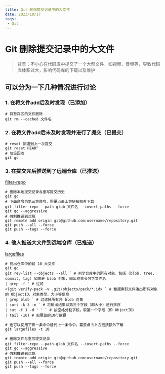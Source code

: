 ```yaml
---
title: Git 删除提交记录中的大文件
date: 2023/10/17
tags:
 - Git
---
```


# Git 删除提交记录中的大文件
> 背景：不小心在代码库中提交了一个大型文件，如视频，音频等，导致代码库体积过大，影响代码库的下载以及维护

## 可以分为一下几种情况进行讨论

### 1. 在将文件add后及时发现（已添加）

```shell
# 将暂存区的文件删除
git rm --cached 文件名
```

### 2. 在将文件add后未及时发现并进行了提交（已提交）

```shell
# reset 回退到上一次提交
git reset HEAD^
# 垃圾回收
git gc
```

### 3. 在提交完后推送到了远端仓库（已推送）
[filter-repo](https://github.com/newren/git-filter-repo)

```shell
# 删除本地提交记录与重写提交历史
git gc
# 下面命令为第三方命令，需要点击上方链接额外下载
git filter-repo --path-glob 文件名 --invert-paths --force
git gc --aggressive
# 强制推送到远端
git remote add origin git@github.com:username/repository.git
git push --all --force
git push --tags --force
```

### 4. 他人推送大文件到远端仓库（已推送）
[largefiles](https://github.com/ticktechman/git-commands)

```shell
# 找出仓库中的前 10 大文件
git gc
git rev-list --objects --all ` # 列举仓库中的所有对象，包括 (blob, tree, commit, tag) 如果是 blob 对象，输出结果会包含文件名
| grep -f ` # 过滤
<(git verify-pack -v .git/objects/pack/*.idx ` # 根据索引文件输出所有对象的 ObjectID，对象类型，大小等信息
| grep blob ` # 过滤掉所有非 blob 对象
| sort -k 3 -n ` # 将输出结果以第三个字段（即大小）进行排序
| cut -f 1 -d ' ' ` # 按空格分割字段，取第一个字段（即 ObjectID）
| tail -10) # 取尾部的10行数据

# 也可以使用下面一条命令替代上一条命令，需要点击上方链接额外下载
git largefiles -t 10 

# 删除文件与重写提交记录
git filter-repo --path-glob 文件名 --invert-paths --force
git gc --aggressive
# 强制推送到远端
git remote add origin git@github.com:username/repository.git
git push --all --force
git push --tags --force
```